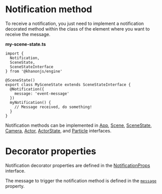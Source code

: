 # Notification method

To receive a notification, you just need to implement a notification decorated method within the class of the element where you want to receive the message.

**my-scene-state.ts**
```
import {
  Notification,
  SceneState,
  SceneStateInterface
} from '@khanonjs/engine'

@SceneState()
export class MySceneState extends SceneStateInterface {
  @Notification({
    message: 'event-message'
  })
  myNotification() {
    // Message received, do something!
  }
}
```

Notification methods can be implemented in [App](https://khanonjs.com/api-docs/modules/decorators_app.html), [Scene](https://khanonjs.com/api-docs/modules/decorators_scene.html), [SceneState](https://khanonjs.com/api-docs/modules/decorators_scene_scene_state.html), [Camera](https://khanonjs.com/api-docs/modules/decorators_camera.html), [Actor](https://khanonjs.com/api-docs/modules/decorators_actor.html), [ActorState](https://khanonjs.com/api-docs/modules/decorators_actor_actor_state.html), and [Particle](https://khanonjs.com/api-docs/modules/decorators_particle.html) interfaces.

# Decorator properties

Notification decorator properties are defined in the [NotificationProps](https://khanonjs.com/api-docs/interfaces/decorators_notification.NotificationProps.html) interface.

The message to trigger the notification method is defined in the [`message`](https://khanonjs.com/api-docs/interfaces/decorators_notification.NotificationProps.html#message) property.